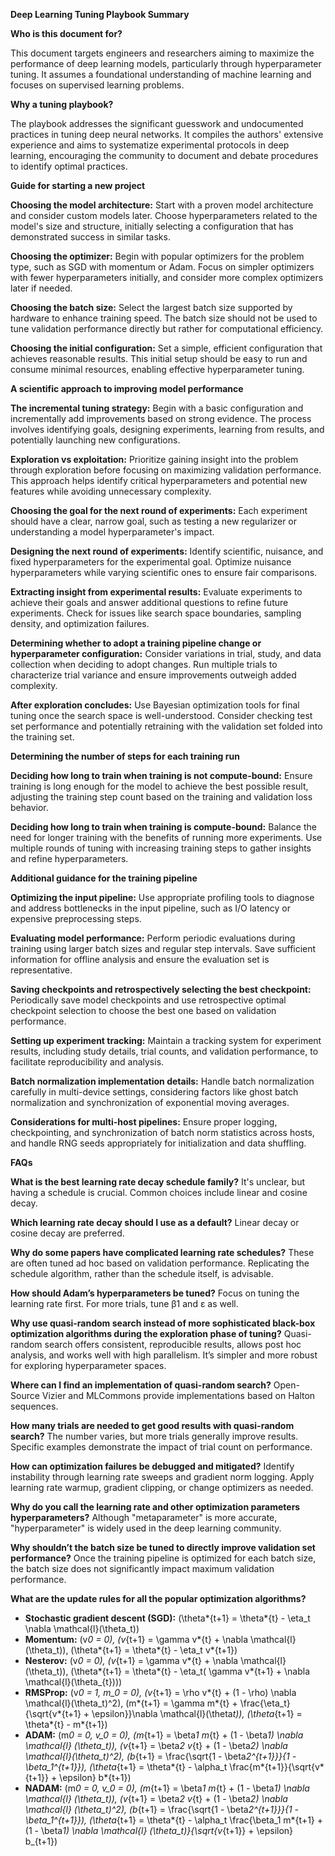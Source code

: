 **Deep Learning Tuning Playbook Summary**

**Who is this document for?**

This document targets engineers and researchers aiming to maximize the performance of deep learning models, particularly through hyperparameter tuning. It assumes a foundational understanding of machine learning and focuses on supervised learning problems.

**Why a tuning playbook?**

The playbook addresses the significant guesswork and undocumented practices in tuning deep neural networks. It compiles the authors' extensive experience and aims to systematize experimental protocols in deep learning, encouraging the community to document and debate procedures to identify optimal practices.

**Guide for starting a new project**

**Choosing the model architecture:** Start with a proven model architecture and consider custom models later. Choose hyperparameters related to the model's size and structure, initially selecting a configuration that has demonstrated success in similar tasks.

**Choosing the optimizer:** Begin with popular optimizers for the problem type, such as SGD with momentum or Adam. Focus on simpler optimizers with fewer hyperparameters initially, and consider more complex optimizers later if needed.

**Choosing the batch size:** Select the largest batch size supported by hardware to enhance training speed. The batch size should not be used to tune validation performance directly but rather for computational efficiency.

**Choosing the initial configuration:** Set a simple, efficient configuration that achieves reasonable results. This initial setup should be easy to run and consume minimal resources, enabling effective hyperparameter tuning.

**A scientific approach to improving model performance**

**The incremental tuning strategy:** Begin with a basic configuration and incrementally add improvements based on strong evidence. The process involves identifying goals, designing experiments, learning from results, and potentially launching new configurations.

**Exploration vs exploitation:** Prioritize gaining insight into the problem through exploration before focusing on maximizing validation performance. This approach helps identify critical hyperparameters and potential new features while avoiding unnecessary complexity.

**Choosing the goal for the next round of experiments:** Each experiment should have a clear, narrow goal, such as testing a new regularizer or understanding a model hyperparameter's impact.

**Designing the next round of experiments:** Identify scientific, nuisance, and fixed hyperparameters for the experimental goal. Optimize nuisance hyperparameters while varying scientific ones to ensure fair comparisons.

**Extracting insight from experimental results:** Evaluate experiments to achieve their goals and answer additional questions to refine future experiments. Check for issues like search space boundaries, sampling density, and optimization failures.

**Determining whether to adopt a training pipeline change or hyperparameter configuration:** Consider variations in trial, study, and data collection when deciding to adopt changes. Run multiple trials to characterize trial variance and ensure improvements outweigh added complexity.

**After exploration concludes:** Use Bayesian optimization tools for final tuning once the search space is well-understood. Consider checking test set performance and potentially retraining with the validation set folded into the training set.

**Determining the number of steps for each training run**

**Deciding how long to train when training is not compute-bound:** Ensure training is long enough for the model to achieve the best possible result, adjusting the training step count based on the training and validation loss behavior.

**Deciding how long to train when training is compute-bound:** Balance the need for longer training with the benefits of running more experiments. Use multiple rounds of tuning with increasing training steps to gather insights and refine hyperparameters.

**Additional guidance for the training pipeline**

**Optimizing the input pipeline:** Use appropriate profiling tools to diagnose and address bottlenecks in the input pipeline, such as I/O latency or expensive preprocessing steps.

**Evaluating model performance:** Perform periodic evaluations during training using larger batch sizes and regular step intervals. Save sufficient information for offline analysis and ensure the evaluation set is representative.

**Saving checkpoints and retrospectively selecting the best checkpoint:** Periodically save model checkpoints and use retrospective optimal checkpoint selection to choose the best one based on validation performance.

**Setting up experiment tracking:** Maintain a tracking system for experiment results, including study details, trial counts, and validation performance, to facilitate reproducibility and analysis.

**Batch normalization implementation details:** Handle batch normalization carefully in multi-device settings, considering factors like ghost batch normalization and synchronization of exponential moving averages.

**Considerations for multi-host pipelines:** Ensure proper logging, checkpointing, and synchronization of batch norm statistics across hosts, and handle RNG seeds appropriately for initialization and data shuffling.

**FAQs**

**What is the best learning rate decay schedule family?** It's unclear, but having a schedule is crucial. Common choices include linear and cosine decay.

**Which learning rate decay should I use as a default?** Linear decay or cosine decay are preferred.

**Why do some papers have complicated learning rate schedules?** These are often tuned ad hoc based on validation performance. Replicating the schedule algorithm, rather than the schedule itself, is advisable.

**How should Adam’s hyperparameters be tuned?** Focus on tuning the learning rate first. For more trials, tune β1 and ε as well.

**Why use quasi-random search instead of more sophisticated black-box optimization algorithms during the exploration phase of tuning?** Quasi-random search offers consistent, reproducible results, allows post hoc analysis, and works well with high parallelism. It’s simpler and more robust for exploring hyperparameter spaces.

**Where can I find an implementation of quasi-random search?** Open-Source Vizier and MLCommons provide implementations based on Halton sequences.

**How many trials are needed to get good results with quasi-random search?** The number varies, but more trials generally improve results. Specific examples demonstrate the impact of trial count on performance.

**How can optimization failures be debugged and mitigated?** Identify instability through learning rate sweeps and gradient norm logging. Apply learning rate warmup, gradient clipping, or change optimizers as needed.

**Why do you call the learning rate and other optimization parameters hyperparameters?** Although "metaparameter" is more accurate, "hyperparameter" is widely used in the deep learning community.

**Why shouldn’t the batch size be tuned to directly improve validation set performance?** Once the training pipeline is optimized for each batch size, the batch size does not significantly impact maximum validation performance.

**What are the update rules for all the popular optimization algorithms?**

- **Stochastic gradient descent (SGD):** \(\theta*{t+1} = \theta*{t} - \eta_t \nabla \mathcal{l}(\theta_t)\)
- **Momentum:** \(v*0 = 0\), \(v*{t+1} = \gamma v*{t} + \nabla \mathcal{l}(\theta_t)\), \(\theta*{t+1} = \theta*{t} - \eta_t v*{t+1}\)
- **Nesterov:** \(v*0 = 0\), \(v*{t+1} = \gamma v*{t} + \nabla \mathcal{l}(\theta_t)\), \(\theta*{t+1} = \theta*{t} - \eta_t( \gamma v*{t+1} + \nabla \mathcal{l}(\theta\_{t}))\)
- **RMSProp:** \(v*0 = 1, m_0 = 0\), \(v*{t+1} = \rho v*{t} + (1 - \rho) \nabla \mathcal{l}(\theta_t)^2\), \(m*{t+1} = \gamma m*{t} + \frac{\eta_t}{\sqrt{v*{t+1} + \epsilon}}\nabla \mathcal{l}(\theta*t)\), \(\theta*{t+1} = \theta*{t} - m*{t+1}\)
- **ADAM:** \(m*0 = 0, v_0 = 0\), \(m*{t+1} = \beta*1 m*{t} + (1 - \beta*1) \nabla \mathcal{l} (\theta_t)\), \(v*{t+1} = \beta*2 v*{t} + (1 - \beta*2) \nabla \mathcal{l}(\theta_t)^2\), \(b*{t+1} = \frac{\sqrt{1 - \beta*2^{t+1}}}{1 - \beta_1^{t+1}}\), \(\theta*{t+1} = \theta*{t} - \alpha_t \frac{m*{t+1}}{\sqrt{v*{t+1}} + \epsilon} b*{t+1}\)
- **NADAM:** \(m*0 = 0, v_0 = 0\), \(m*{t+1} = \beta*1 m*{t} + (1 - \beta*1) \nabla \mathcal{l} (\theta_t)\), \(v*{t+1} = \beta*2 v*{t} + (1 - \beta*2) \nabla \mathcal{l} (\theta_t)^2\), \(b*{t+1} = \frac{\sqrt{1 - \beta*2^{t+1}}}{1 - \beta_1^{t+1}}\), \(\theta*{t+1} = \theta*{t} - \alpha_t \frac{\beta_1 m*{t+1} + (1 - \beta*1) \nabla \mathcal{l} (\theta_t)}{\sqrt{v*{t+1}} + \epsilon} b\_{t+1}\)
